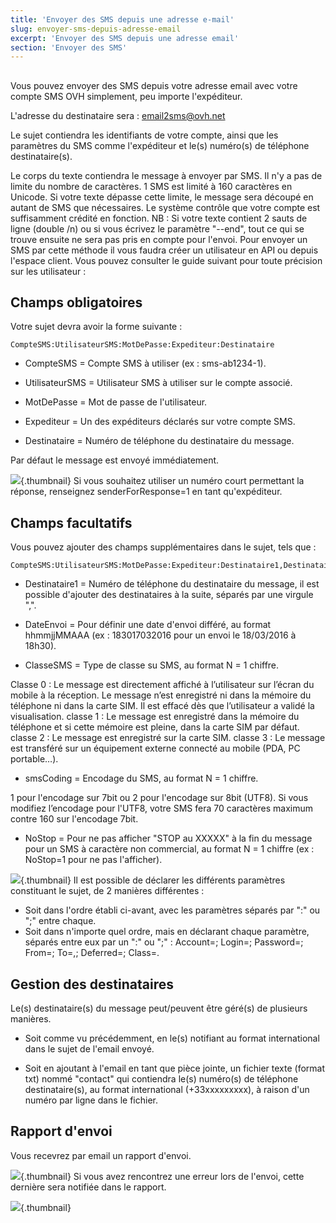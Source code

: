```yaml
---
title: 'Envoyer des SMS depuis une adresse e-mail'
slug: envoyer-sms-depuis-adresse-email
excerpt: 'Envoyer des SMS depuis une adresse email'
section: 'Envoyer des SMS'
---
```


## 

Vous pouvez envoyer des SMS depuis votre adresse email avec votre compte SMS OVH simplement, peu importe l'expéditeur.

L'adresse du destinataire sera : email2sms@ovh.net

Le sujet contiendra les identifiants de votre compte, ainsi que les paramètres du SMS comme l'expéditeur et le(s) numéro(s) de téléphone destinataire(s).

Le corps du texte contiendra le message à envoyer par SMS. Il n'y a pas de limite du nombre de caractères. 1 SMS est limité à 160 caractères en Unicode.
Si votre texte dépasse cette limite, le message sera découpé en autant de SMS que nécessaires.
Le système contrôle que votre compte est suffisamment crédité en fonction.
NB : Si votre texte contient 2 sauts de ligne (double /n) ou si vous écrivez le paramètre "--end", tout ce qui se trouve ensuite ne sera pas pris en compte pour l'envoi.
Pour envoyer un SMS par cette méthode il vous faudra créer un utilisateur en API ou depuis l'espace client.
Vous pouvez consulter le guide suivant pour toute précision sur les utilisateur : []({legacy}2144)


## Champs obligatoires
Votre sujet devra avoir la forme suivante : 


```
CompteSMS:UtilisateurSMS:MotDePasse:Expediteur:Destinataire
```



- CompteSMS = Compte SMS à utiliser (ex : sms-ab1234-1).

- UtilisateurSMS = Utilisateur SMS à utiliser sur le compte associé.

- MotDePasse = Mot de passe de l'utilisateur.

- Expediteur = Un des expéditeurs déclarés sur votre compte SMS.

- Destinataire = Numéro de téléphone du destinataire du message.


Par défaut le message est envoyé immédiatement.

![](images/img_3987.jpg){.thumbnail}
Si vous souhaitez utiliser un numéro court permettant la réponse, renseignez senderForResponse=1 en tant qu'expéditeur.


## Champs facultatifs
Vous pouvez ajouter des champs supplémentaires dans le sujet, tels que :


```
CompteSMS:UtilisateurSMS:MotDePasse:Expediteur:Destinataire1,Destinataire2:DateEnvoi:ClasseSMS:smsCoding:NoStop
```



- Destinataire1 = Numéro de téléphone du destinataire du message, il est possible d'ajouter des destinataires à la suite, séparés par une virgule ",".

- DateEnvoi = Pour définir une date d'envoi différé, au format hhmmjjMMAAA (ex : 183017032016 pour un envoi le 18/03/2016 à 18h30). 

- ClasseSMS = Type de classe su SMS, au format N = 1 chiffre.

Classe 0 : Le message est directement affiché à l’utilisateur sur l’écran du mobile à la réception. Le message n’est enregistré ni dans la mémoire du téléphone ni dans la carte SIM. Il est effacé dès que l’utilisateur a validé la visualisation.
classe 1 : Le message est enregistré dans la mémoire du téléphone et si cette mémoire est pleine, dans la carte SIM par défaut.
classe 2 : Le message est enregistré sur la carte SIM.
classe 3 : Le message est transféré sur un équipement externe connecté au mobile (PDA, PC portable…).


- smsCoding = Encodage du SMS, au format N = 1 chiffre.

1 pour l'encodage sur 7bit ou 2 pour l'encodage sur 8bit (UTF8). Si vous modifiez l’encodage pour l'UTF8, votre SMS fera 70 caractères maximum contre 160 sur l'encodage 7bit.


- NoStop = Pour ne pas afficher "STOP au XXXXX" à la fin du message pour un SMS à caractère non commercial, au format N = 1 chiffre (ex : NoStop=1 pour ne pas l'afficher).



![](images/img_3992.jpg){.thumbnail}
Il est possible de déclarer les différents paramètres constituant le sujet, de 2 manières différentes :


- Soit dans l'ordre établi ci-avant, avec les paramètres séparés par ":" ou ";" entre chaque.
- Soit dans n'importe quel ordre, mais en déclarant chaque paramètre, séparés entre eux par un ":" ou ";" : Account=; Login=; Password=; From=; To=,; Deferred=; Class=.




## Gestion des destinataires
Le(s) destinataire(s) du message peut/peuvent être géré(s) de plusieurs manières.


- Soit comme vu précédemment, en le(s) notifiant au format international dans le sujet de l'email envoyé.

- Soit en ajoutant à l'email en tant que pièce jointe, un fichier texte (format txt) nommé "contact" qui contiendra le(s) numéro(s) de téléphone destinataire(s), au format international (+33xxxxxxxxx), à raison d'un numéro par ligne dans le fichier.




## Rapport d'envoi
Vous recevrez par email un rapport d'envoi.

![](images/img_3990.jpg){.thumbnail}
Si vous avez rencontrez une erreur lors de l'envoi, cette dernière sera notifiée dans le rapport.

![](images/img_3991.jpg){.thumbnail}
